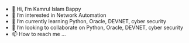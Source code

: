 - 👋 Hi, I’m Kamrul Islam Bappy
- 👀 I’m interested in Network Automation 
- 🌱 I’m currently learning Python, Oracle, DEVNET, cyber security
- 💞️ I’m looking to collaborate on Python, Oracle, DEVNET, cyber security
- 📫 How to reach me ...

<!---
bappy679681/bappy679681 is a ✨ special ✨ repository because its `README.md` (this file) appears on your GitHub profile.
You can click the Preview link to take a look at your changes.
--->
